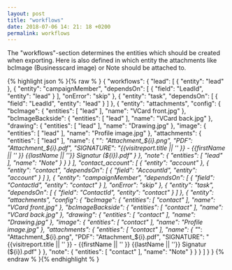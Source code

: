 ```yaml
---
layout: post
title: "workflows"
date: 2018-07-06 14: 21: 18 +0200
permalink: workflows
---
```

The "workflows"-section determines the entities which should be created when exporting. Here is also defined in which entity the attachments like bcImage (Businesscard image) or Note should be attached to.


{% highlight json %
}{% raw %
}
{
  "workflows": {
    "lead": [
      {
        "entity": "lead"
      },
      {
        "entity": "campaignMember",
        "dependsOn": [
          {
            "field": "LeadId",
            "entity": "lead"
          }
        ],
        "onError": "skip"
      },
      {
        "entity": "task",
        "dependsOn": [
          {
            "field": "LeadId",
            "entity": "lead"
          }
        ]
      },
      {
        "entity": "attachments",
        "config": {
          "bcImage": {
            "entities": [
              "lead"
            ],
            "name": "VCard front.jpg"
          },
          "bcImageBackside": {
            "entities": [
              "lead"
            ],
            "name": "VCard back.jpg"
          },
          "drawing": {
            "entities": [
              "lead"
            ],
            "name": "Drawing.jpg"
          },
          "image": {
            "entities": [
              "lead"
            ],
            "name": "Profile image.jpg"
          },
          "attachments": {
            "entities": [
              "lead"
            ],
            "name": {
              "*": "Attachment_${i}.png",
              "PDF": "Attachment_${i}.pdf",
              "SIGNATURE": "{{visitreport.title || '' }} - {{firstName || '' }} {{lastName || ''}} Signatur (${i}).pdf"
            }
          },
          "note": {
            "entities": [
              "lead"
            ],
            "name": "Note"
          }
        }
      }
    ],
    "contact_account": [
      {
        "entity": "account"
      },
      {
        "entity": "contact",
        "dependsOn": [
          {
            "field": "AccountId",
            "entity": "account"
          }
        ]
      },
      {
        "entity": "campaignMember",
        "dependsOn": [
          {
            "field": "ContactId",
            "entity": "contact"
          }
        ],
        "onError": "skip"
      },
      {
        "entity": "task",
        "dependsOn": [
          {
            "field": "ContactId",
            "entity": "contact"
          }
        ]
      },
      {
        "entity": "attachments",
        "config": {
          "bcImage": {
            "entities": [
              "contact"
            ],
            "name": "VCard front.jpg"
          },
          "bcImageBackside": {
            "entities": [
              "contact"
            ],
            "name": "VCard back.jpg"
          },
          "drawing": {
            "entities": [
              "contact"
            ],
            "name": "Drawing.jpg"
          },
          "image": {
            "entities": [
              "contact"
            ],
            "name": "Profile image.jpg"
          },
          "attachments": {
            "entities": [
              "contact"
            ],
            "name": {
              "*": "Attachment_${i}.png",
              "PDF": "Attachment_${i}.pdf",
              "SIGNATURE": "{{visitreport.title || '' }} - {{firstName || '' }} {{lastName || ''}} Signatur (${i}).pdf"
            }
          },
          "note": {
            "entities": [
              "contact"
            ],
            "name": "Note"
          }
        }
      }
    ]
  }
}
{% endraw %
}{% endhighlight %
}